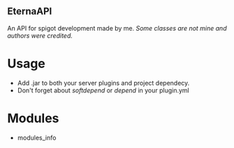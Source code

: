 ## EternaAPI
An API for spigot development made by me.
_Some classes are not mine and authors were credited._

# Usage
* Add .jar to both your server plugins and project dependecy.
* Don't forget about _softdepend_ or _depend_ in your plugin.yml

# Modules
* modules_info
